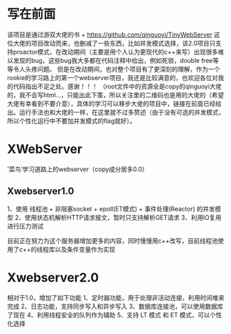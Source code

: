 # 写在前面
  该项目是通过游双大佬的书 + https://github.com/qinguoyi/TinyWebServer 这位大佬的项目改动而来，也删减了一些东西，比如并发模式选择，该2.0项目只支持proactor模式，在改动期间（主要是用个人认为更现代的c++来写）出现很多难以发现的bug，这些bug我大多都在代码注释中给出，例如死锁，double free等等令人头疼问题。
  但是在改动期间，也对整个项目有了更深刻的理解，作为一个rookie的学习路上的第一个webserver项目，我还是比较满意的，也欢迎各位对我的代码指出不足之处。感谢！！！
  （root文件中的资源全是copy的qinguoyi大佬的，我不会写html...，只能出此下策，所以关注里的二维码也是用的大佬的（希望大佬有幸看到不要介意），具体的学习可以移步大佬的项目中，链接在前面已经给出。运行手法也和大佬的一样，在这里就不过多赘述（由于没有可选的并发模式，所以个性化运行中不要加并发模式的flag就好）。

# XWebServer
’菜鸟‘学习道路上的webserver（copy成分居多0.0）

## Xwebserver1.0
1、使用 线程池 + 非阻塞socket + epoll(ET模式) + 事件处理(Reactor) 的并发模型
2、使用状态机解析HTTP请求报文，暂时只支持解析GET请求
3、利用IO复用进行压力测试

目前正在努力为这个服务器增加更多的内容，同时慢慢用c++改写，目前线程池使用了c++的线程库以及条件变量作为实现

# Xwebserver2.0
相对于1.0，增加了如下功能
  1、定时器功能，用于处理非活动连接，利用时间堆来完成
  2、日志功能，支持同步写入和异步写入
  3、数据库连接池，可以使用数据库了现在
  4、利用线程安全的队列作为辅助
  5、支持 LT 模式 和 ET 模式，可以个性化选择
